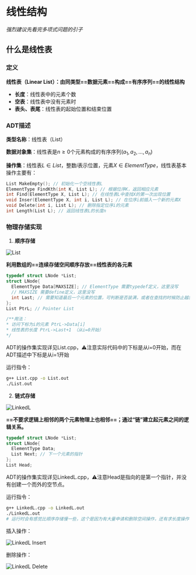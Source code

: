# 线性结构

*强烈建议先看完多项式问题的引子*

## 什么是线性表

### 定义

**线性表（Linear List）：由同类型==数据元素==构成==有序序列==的线性结构**

- **长度**：线性表中的元素个数
- **空表**：线性表中没有元素时
- **表头、表尾**：线性表的起始位置和结束位置

### ADT描述

**类型名称**：线性表（List）

**数据对象集**：线性表是$n\ge0$个元素构成的有序序列$(a_1,a_2,\dots,a_n)$

**操作集**：线性表$L\in List$，整数$i$表示位置，元素$X\in ElementType$，线性表基本操作主要有：

```c++
List MakeEmpty(); // 初始化一个空线性表L
ElementType FindKth(int K, List L); // 根据位序K，返回相应元素
int Find(ElementType X, List L); // 在线性表L中查找X的第一次出现位置
void Inser(ElementType X, int i, List L); // 在位序i前插入一个新的元素X
void Delete(int i, List L); // 删除指定位序i的元素
int Length(List L); // 返回线性表L的长度n
```

### 物理存储实现

1. **顺序存储**

![List](https://github.com/Wishrem/Data-Structure/tree/dev/Chp%202/img/List.png)

**利用数组的==连续存储空间顺序存放==线性表的各元素**

```c++
typedef struct LNode *List;
struct LNode{
  ElementType Data[MAXSIZE]; // ElementType 需要typedef定义，这里没写
  // MAXSIZE 需要define定义，这里没写
  int Last; // 需要知道最后一个元素的位置，可判断是否装满，或者在查找的时候防止越界
};
List PtrL; // Pointer List

/**用法：
* 访问下标为i的元素 PtrL->Data[i] 
* 线性表的长度 PtrL->Last+1 （从i=0开始）
*/
```

ADT的操作集实现详见List.cpp，⚠️注意实际代码中的下标是从i=0开始，而在ADT描述中下标是从i=1开始

运行指令：

```bash
g++ List.cpp -o List.out
./List.out
```



2. **链式存储**

![LinkedL]()

**==不要求逻辑上相邻的两个元素物理上也相邻==；通过“链”建立起元素之间的逻辑关系。**

```c++
typedef struct LNode *List;
struct LNode{
  ElementType Data;
  List Next; // 下一个元素的指针
};
List Head;
```

ADT的操作集实现详见LinkedL.cpp，⚠️注意Head是指向的是第一个指针，并没有创建一个而外的空节点。

运行指令：

```bash
g++ LinkedL.cpp -o LinkedL.out
./LinkedL.out
# 运行时会有感觉比顺序存储慢一些，这个是因为有大量申请和删除空间操作，还有求长度操作
```

插入操作：

![LinkedL Insert]()

删除操作：

![LinkedL Delete]()


